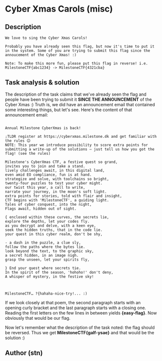 # Cyber Xmas Carols (misc)

## Description

```
We love to sing the Cyber Xmas Carols!

Probably you have already seen this flag, but now it's time to put it in the system. Some of you are trying to submit this flag since the annoucement of the Cyber Xmas! :)

Note: To make this more fun, please put this flag in reverse! i.e. MilestoneCTF{abc1234} -> MilestoneCTF{4321cba}

```

## Task analysis & solution

The description of the task claims that we've already seen the flag and people have been trying to submit it **SINCE THE ANNOUNCEMENT** of the Cyber Xmas :) Truth is, we did have an announcement email that contained some interesting things, but let's see. Here's the content of that announcement email:

```

Annual Milestone CyberXmas is back!

;TLDR register at https://cyberxmas.milestone.dk and get familiar with the rules 😊
NOTE: This year we introduce possibility to score extra points for submitting a write-up of the solutions – just tell us how you got the flag! (see the rules)

Milestone's CyberXmas CTF, a festive quest so grand,
invites you to join and take a stand.
lively challenges await, in this digital land,
even amid EO compliance, fun is at hand.
strategize and solve, with toolchains so bright,
twenty-four puzzles to test your cyber might.
our twist this year, a call to write,
narrate your journey, in the moon's soft light.
extra points for stories, told with flair and insight,
CTF begins with 'MilestoneCTF', a guiding light.
Tales of cyber conquest, into the night,
Flags await, hidden out of sight.

{ enclosed within these curves, the secrets lie,
explore the depths, let your codes fly.
as you decrypt and delve, with a keen eye,
seek the hidden truths, that in the code lie.
your quest in this cyber realm, don't be shy,

- a dash in the puzzle, a clue sly,
follow the paths where the bytes lie.
look beyond the text, to the graphic sky,
a secret hidden, in an image nigh.
grasp the unseen, let your spirits fly,

} End your quest where secrets tie.
In the spirit of the season, 'hohoho!' don't deny,
A whisper of mystery, in the festive sky!



MilestoneCTF… ?{hahaha-nice-try!... :)

```


If we look closely at that poem, the second paragraph starts with an opening curly bracket and the last paragraph starts with a closing one. Reading the first letters on the few lines in between yields **{easy-flag}**. Now obviously that would be our flag. 

Now let's remember what the description of the task noted: the flag should be reversed. Thus we get **MilestoneCTF{galf-ysae}** and that would be the solution :)

## Author (stn)